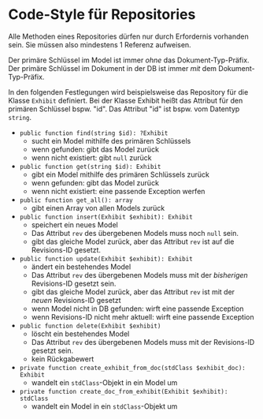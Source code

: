 # Code-Style für Repositories

Alle Methoden eines Repositories dürfen nur durch Erfordernis vorhanden sein.
Sie müssen also mindestens 1 Referenz aufweisen.

Der primäre Schlüssel im Model ist immer _ohne_ das Dokument-Typ-Präfix.
Der primäre Schlüssel im Dokument in der DB ist immer _mit_ dem Dokument-Typ-Präfix.

In den folgenden Festlegungen wird beispielsweise das Repository für die Klasse `Exhibit` definiert.
Bei der Klasse Exhibit heißt das Attribut für den primären Schlüssel bspw. "id".
Das Attribut "id" ist bspw. vom Datentyp `string`.

- `public function find(string $id): ?Exhibit`
	- sucht ein Model mithilfe des primären Schlüssels
	- wenn gefunden: gibt das Model zurück
	- wenn nicht existiert: gibt `null` zurück
- `public function get(string $id): Exhibit`
	- gibt ein Model mithilfe des primären Schlüssels zurück
	- wenn gefunden: gibt das Model zurück
	- wenn nicht existiert: eine passende Exception werfen
- `public function get_all(): array`
	- gibt einen Array von allen Models zurück
- `public function insert(Exhibit $exhibit): Exhibit`
	- speichert ein neues Model
	- Das Attribut `rev` des übergebenen Models muss noch `null` sein.
	- gibt das gleiche Model zurück, aber das Attribut `rev` ist auf die Revisions-ID gesetzt.
- `public function update(Exhibit $exhibit): Exhibit`
	- ändert ein bestehendes Model
	- Das Attribut `rev` des übergebenen Models muss mit der _bisherigen_ Revisions-ID gesetzt sein.
	- gibt das gleiche Model zurück, aber das Attribut `rev` ist mit der _neuen_ Revisions-ID gesetzt
	- wenn Model nicht in DB gefunden: wirft eine passende Exception
	- wenn Revisions-ID nicht mehr aktuell: wirft eine passende Exception
- `public function delete(Exhibit $exhibit)`
	- löscht ein bestehendes Model
	- Das Attribut `rev` des übergebenen Models muss mit der Revisions-ID gesetzt sein.
	- kein Rückgabewert
- `private function create_exhibit_from_doc(stdClass $exhibit_doc): Exhibit`
	- wandelt ein `stdClass`-Objekt in ein Model um
- `private function create_doc_from_exhibit(Exhibit $exhibit): stdClass`
	- wandelt ein Model in ein `stdClass`-Objekt um
